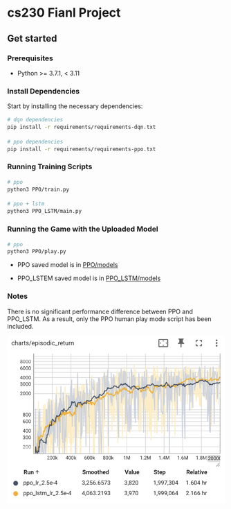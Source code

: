 # cs230 Fianl Project

## Get started


### Prerequisites
* Python >= 3.7.1, < 3.11

### Install Dependencies
Start by installing the necessary dependencies:

```bash
# dqn dependencies
pip install -r requirements/requirements-dqn.txt

# ppo dependencies
pip install -r requirements/requirements-ppo.txt
```

### Running Training Scripts
```bash
# ppo
python3 PPO/train.py

# ppo + lstm
python3 PPO_LSTM/main.py
```

### Running the Game with the Uploaded Model
```bash
# ppo
python3 PPO/play.py
```
- PPO saved model is in [PPO/models](https://github.com/wyyfkim/cs230/tree/main/PPO/models)

- PPO_LSTEM saved model is in [PPO_LSTM/models](https://github.com/wyyfkim/cs230/tree/main/PPO_LSTM/models)


### Notes
There is no significant performance difference between PPO and PPO_LSTM. As a result, only the PPO human play mode script has been included.

![](docs/ppo%20vs%20ppo_lstm.png)